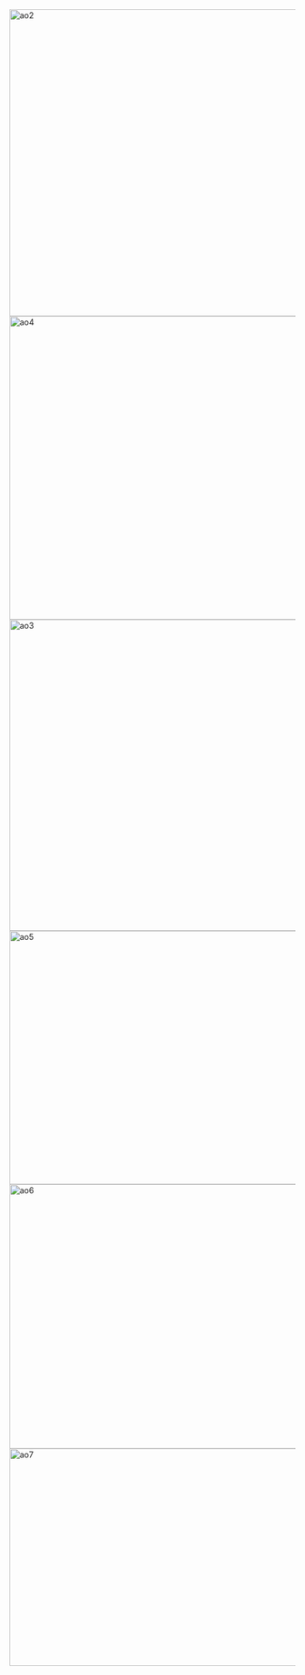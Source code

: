<img width="846" height="541" alt="ao2" src="https://github.com/user-attachments/assets/9b9d2621-4065-4d58-b43e-5d81d6045394" />
<img width="815" height="535" alt="ao4" src="https://github.com/user-attachments/assets/62ddd264-b39c-4db9-aeb9-570af90eedce" />
<img width="811" height="549" alt="ao3" src="https://github.com/user-attachments/assets/3f85efef-8fd1-455d-856b-08918308c587" />
<img width="716" height="447" alt="ao5" src="https://github.com/user-attachments/assets/d0250fcd-33fd-470f-9112-4deea12f323d" />
<img width="756" height="466" alt="ao6" src="https://github.com/user-attachments/assets/d548c64b-553c-48e5-bde6-4440369363b3" />
<img width="1505" height="383" alt="ao7" src="https://github.com/user-attachments/assets/5a980ecf-b8be-42bf-8ca6-e7c768dd7f22" />
